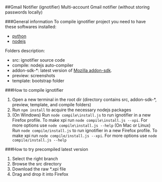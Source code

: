 ##Gmail Notifier (ignotifier)
Multi-account Gmail notifier (without storing passwords locally)

###General information
To compile ignotifier project you need to have these softwares installed:
* [python](http://www.python.org/getit/)
* [nodejs](http://nodejs.org/)

Folders description:
* src: ignotifier source code
* compile: nodejs auto-compiler
* addon-sdk-*: latest version of [Mozilla addon-sdk](https://addons.mozilla.org/en-US/developers/builder).
* preview: screenshots
* template: bootstrap folder

###How to compile ignotifier
1. Open a new terminal in the root dir (directory contains src, addon-sdk-*, preview, template, and compile folders)
2. Run ``npm install`` to acquire the necessary nodejs packages
3. (On Windows) Run ``node compile\install.js`` to run ignotifier in a new Firefox profile. To make xpi run ``node compile\install.js --xpi``. For more options use ``node compile\install.js --help``
   (On Mac or Linux) Run ``node compile/install.js`` to run ignotifier in a new Firefox profile. To make xpi run ``node compile/install.js --xpi``. For more options use ``node compile/install.js --help``

###How to try precompiled latest version
1. Select the right branch
2. Browse the src directory
3. Download the raw *.xpi file
4. Drag and drop it into Firefox
